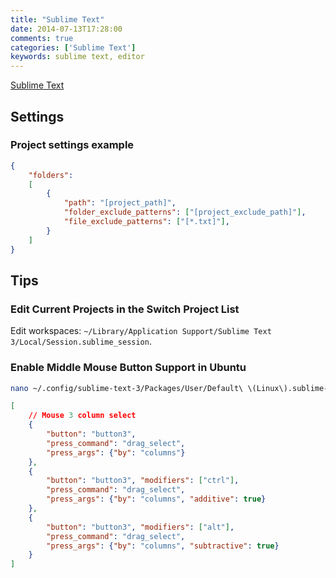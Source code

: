 ```yaml
---
title: "Sublime Text"
date: 2014-07-13T17:28:00
comments: true
categories: ['Sublime Text']
keywords: sublime text, editor
---
```


[Sublime Text](http://www.sublimetext.com/)

## Settings

### Project settings example
```json
{
    "folders":
    [
        {
            "path": "[project_path]",
            "folder_exclude_patterns": ["[project_exclude_path]"],
            "file_exclude_patterns": ["[*.txt]"],
        }
    ]
}
```

## Tips

### Edit Current Projects in the Switch Project List
Edit workspaces: `~/Library/Application Support/Sublime Text 3/Local/Session.sublime_session`.

### Enable Middle Mouse Button Support in Ubuntu
```bash
nano ~/.config/sublime-text-3/Packages/User/Default\ \(Linux\).sublime-mousemap
```

```json
[
    // Mouse 3 column select
    {
        "button": "button3",
        "press_command": "drag_select",
        "press_args": {"by": "columns"}
    },
    {
        "button": "button3", "modifiers": ["ctrl"],
        "press_command": "drag_select",
        "press_args": {"by": "columns", "additive": true}
    },
    {
        "button": "button3", "modifiers": ["alt"],
        "press_command": "drag_select",
        "press_args": {"by": "columns", "subtractive": true}
    }
]
```
